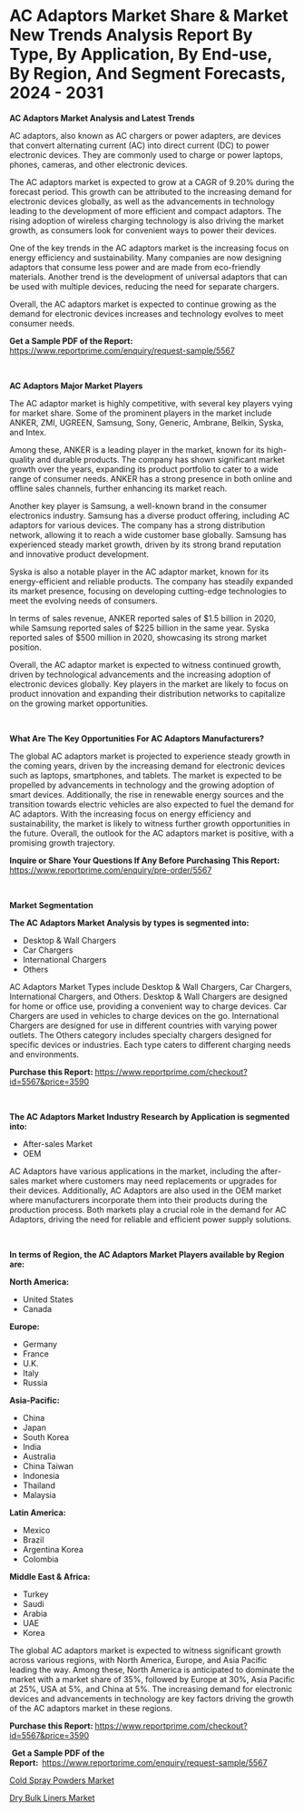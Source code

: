 <p><h1>AC Adaptors Market Share & Market New Trends Analysis Report By Type, By Application, By End-use, By Region, And Segment Forecasts, 2024 - 2031</h1></p><p><strong>AC Adaptors Market Analysis and Latest Trends</strong></p>
<p><p>AC adaptors, also known as AC chargers or power adapters, are devices that convert alternating current (AC) into direct current (DC) to power electronic devices. They are commonly used to charge or power laptops, phones, cameras, and other electronic devices.</p><p>The AC adaptors market is expected to grow at a CAGR of 9.20% during the forecast period. This growth can be attributed to the increasing demand for electronic devices globally, as well as the advancements in technology leading to the development of more efficient and compact adaptors. The rising adoption of wireless charging technology is also driving the market growth, as consumers look for convenient ways to power their devices.</p><p>One of the key trends in the AC adaptors market is the increasing focus on energy efficiency and sustainability. Many companies are now designing adaptors that consume less power and are made from eco-friendly materials. Another trend is the development of universal adaptors that can be used with multiple devices, reducing the need for separate chargers.</p><p>Overall, the AC adaptors market is expected to continue growing as the demand for electronic devices increases and technology evolves to meet consumer needs.</p></p>
<p><strong>Get a Sample PDF of the Report:&nbsp;</strong> <a href="https://www.reportprime.com/enquiry/request-sample/5567">https://www.reportprime.com/enquiry/request-sample/5567</a></p>
<p>&nbsp;</p>
<p><strong>AC Adaptors Major Market Players</strong></p>
<p><p>The AC adaptor market is highly competitive, with several key players vying for market share. Some of the prominent players in the market include ANKER, ZMI, UGREEN, Samsung, Sony, Generic, Ambrane, Belkin, Syska, and Intex.</p><p>Among these, ANKER is a leading player in the market, known for its high-quality and durable products. The company has shown significant market growth over the years, expanding its product portfolio to cater to a wide range of consumer needs. ANKER has a strong presence in both online and offline sales channels, further enhancing its market reach.</p><p>Another key player is Samsung, a well-known brand in the consumer electronics industry. Samsung has a diverse product offering, including AC adaptors for various devices. The company has a strong distribution network, allowing it to reach a wide customer base globally. Samsung has experienced steady market growth, driven by its strong brand reputation and innovative product development.</p><p>Syska is also a notable player in the AC adaptor market, known for its energy-efficient and reliable products. The company has steadily expanded its market presence, focusing on developing cutting-edge technologies to meet the evolving needs of consumers.</p><p>In terms of sales revenue, ANKER reported sales of $1.5 billion in 2020, while Samsung reported sales of $225 billion in the same year. Syska reported sales of $500 million in 2020, showcasing its strong market position.</p><p>Overall, the AC adaptor market is expected to witness continued growth, driven by technological advancements and the increasing adoption of electronic devices globally. Key players in the market are likely to focus on product innovation and expanding their distribution networks to capitalize on the growing market opportunities.</p></p>
<p>&nbsp;</p>
<p><strong>What Are The Key Opportunities For AC Adaptors Manufacturers?</strong></p>
<p><p>The global AC adaptors market is projected to experience steady growth in the coming years, driven by the increasing demand for electronic devices such as laptops, smartphones, and tablets. The market is expected to be propelled by advancements in technology and the growing adoption of smart devices. Additionally, the rise in renewable energy sources and the transition towards electric vehicles are also expected to fuel the demand for AC adaptors. With the increasing focus on energy efficiency and sustainability, the market is likely to witness further growth opportunities in the future. Overall, the outlook for the AC adaptors market is positive, with a promising growth trajectory.</p></p>
<p><strong>Inquire or Share Your Questions If Any Before Purchasing This Report:</strong> <a href="https://www.reportprime.com/enquiry/pre-order/5567">https://www.reportprime.com/enquiry/pre-order/5567</a></p>
<p>&nbsp;</p>
<p><strong>Market Segmentation</strong></p>
<p><strong>The AC Adaptors Market Analysis by types is segmented into:</strong></p>
<p><ul><li>Desktop & Wall Chargers</li><li>Car Chargers</li><li>International Chargers</li><li>Others</li></ul></p>
<p><p>AC Adaptors Market Types include Desktop & Wall Chargers, Car Chargers, International Chargers, and Others. Desktop & Wall Chargers are designed for home or office use, providing a convenient way to charge devices. Car Chargers are used in vehicles to charge devices on the go. International Chargers are designed for use in different countries with varying power outlets. The Others category includes specialty chargers designed for specific devices or industries. Each type caters to different charging needs and environments.</p></p>
<p><strong>Purchase this Report:&nbsp;</strong><a href="https://www.reportprime.com/checkout?id=5567&price=3590">https://www.reportprime.com/checkout?id=5567&price=3590</a></p>
<p>&nbsp;</p>
<p><strong>The AC Adaptors Market Industry Research by Application is segmented into:</strong></p>
<p><ul><li>After-sales Market</li><li>OEM</li></ul></p>
<p><p>AC Adaptors have various applications in the market, including the after-sales market where customers may need replacements or upgrades for their devices. Additionally, AC Adaptors are also used in the OEM market where manufacturers incorporate them into their products during the production process. Both markets play a crucial role in the demand for AC Adaptors, driving the need for reliable and efficient power supply solutions.</p></p>
<p>&nbsp;</p>
<p><strong>In terms of Region, the AC Adaptors Market Players available by Region are:</strong></p>
<p>
    <p> <strong> North America: </strong>
        <ul>
            <li>United States</li>
            <li>Canada</li>
        </ul>
        </p> 
    <p> <strong> Europe: </strong>
        <ul>
            <li>Germany</li>
            <li>France</li>
            <li>U.K.</li>
            <li>Italy</li>
            <li>Russia</li>
        </ul>
        </p> 
    <p> <strong> Asia-Pacific: </strong>
        <ul>
            <li>China</li>
            <li>Japan</li>
            <li>South Korea</li>
            <li>India</li>
            <li>Australia</li>
            <li>China Taiwan</li>
            <li>Indonesia</li>
            <li>Thailand</li>
            <li>Malaysia</li>
        </ul>
        </p> 
    <p> <strong> Latin America: </strong>
        <ul>
            <li>Mexico</li>
            <li>Brazil</li>
            <li>Argentina Korea</li>
            <li>Colombia</li>
        </ul>
        </p> 
    <p> <strong> Middle East & Africa: </strong>
        <ul>
            <li>Turkey</li>
            <li>Saudi</li>
            <li>Arabia</li>
            <li>UAE</li>
            <li>Korea</li>
        </ul>
    </p>
    </p>
<p><p>The global AC adaptors market is expected to witness significant growth across various regions, with North America, Europe, and Asia Pacific leading the way. Among these, North America is anticipated to dominate the market with a market share of 35%, followed by Europe at 30%, Asia Pacific at 25%, USA at 5%, and China at 5%. The increasing demand for electronic devices and advancements in technology are key factors driving the growth of the AC adaptors market in these regions.</p></p>
<p><strong>Purchase this Report: </strong><a href="https://www.reportprime.com/checkout?id=5567&price=3590">https://www.reportprime.com/checkout?id=5567&price=3590</a></p>
<p>&nbsp;<strong>Get a Sample PDF of the Report:&nbsp;&nbsp;</strong><a href="https://www.reportprime.com/enquiry/request-sample/5567">https://www.reportprime.com/enquiry/request-sample/5567</a></p>
<p><strong></strong></p>
<p><p><a href="https://military-diascia-e68.notion.site/Cold-Spray-Powders-Market-Research-Report-The-Key-To-Successful-Business-Strategy-Forecasted-for-Pe-a9849279a43a45229cea57e53d3ce659">Cold Spray Powders Market</a></p><p><a href="https://meowing-canidae-761.notion.site/Dry-Bulk-Liners-Market-Size-Growing-and-Forecasted-for-period-from-2024-2031-and-provides-complete-118782e4493c483e9591976209b45fe4">Dry Bulk Liners Market</a></p></p>